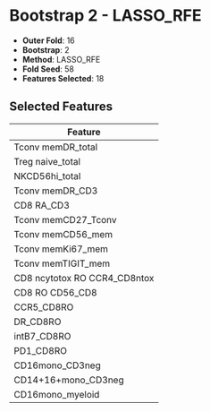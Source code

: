 # Bootstrap 2 - LASSO_RFE

- **Outer Fold**: 16
- **Bootstrap**: 2
- **Method**: LASSO_RFE
- **Fold Seed**: 58
- **Features Selected**: 18

## Selected Features

| Feature |
|---------|
| Tconv memDR_total |
| Treg naive_total |
| NKCD56hi_total |
| Tconv memDR_CD3 |
| CD8 RA_CD3 |
| Tconv memCD27_Tconv |
| Tconv memCD56_mem |
| Tconv memKi67_mem |
| Tconv memTIGIT_mem |
| CD8 ncytotox RO CCR4_CD8ntox |
| CD8 RO CD56_CD8 |
| CCR5_CD8RO |
| DR_CD8RO |
| intB7_CD8RO |
| PD1_CD8RO |
| CD16mono_CD3neg |
| CD14+16+mono_CD3neg |
| CD16mono_myeloid |
